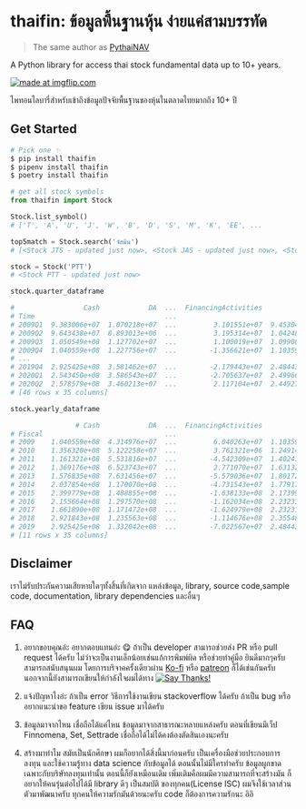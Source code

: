 # thaifin: ข้อมูลพื้นฐานหุ้น ง่ายแค่สามบรรทัด

> The same author as [PythaiNAV](https://github.com/CircleOnCircles/pythainav)

A Python library for access thai stock fundamental data up to 10+ years. 

<a href="https://imgflip.com/i/4dxnzi"><img src="https://i.imgflip.com/4dxnzi.jpg" title="made at imgflip.com"/></a><div></div>

ไพทอนไลบารี่สำหรับเข้าถึงข้อมูลปัจจัยพื้นฐานของหุ้นในตลาดไทยมากถึง 10+ ปี

## Get Started

```bash
# Pick one ✨
$ pip install thaifin
$ pipenv install thaifin
$ poetry install thaifin
```

```python
# get all stock symbols
from thaifin import Stock

Stock.list_symbol() 
# ['T', 'A', 'U', 'J', 'W', 'B', 'D', 'S', 'M', 'K', 'EE', ...

top5match = Stock.search('จัสมิน')
# [<Stock JTS - updated just now>, <Stock JAS - updated just now>, <Stock JASIF - updated just now>, ...

stock = Stock('PTT')
# <Stock PTT - updated just now>

stock.quarter_dataframe

#                 Cash            DA  ...  FinancingActivities         Asset
# Time                                ...                                   
# 2009Q1  9.383006e+07  1.070218e+07  ...         3.101551e+07  9.453044e+08
# 2009Q2  9.643438e+07  8.893013e+06  ...         3.195314e+07  1.042480e+09
# 2009Q3  1.050549e+08  1.127702e+07  ...         1.100019e+07  1.099084e+09
# 2009Q4  1.040559e+08  1.227756e+07  ...        -1.356621e+07  1.103590e+09
# ...
# 2019Q4  2.925425e+08  3.581462e+07  ...        -2.179443e+07  2.484439e+09
# 2020Q1  2.543450e+08  3.586543e+07  ...        -2.705637e+07  2.499666e+09
# 2020Q2  2.578579e+08  3.460213e+07  ...         2.117104e+07  2.449277e+09
# [46 rows x 35 columns]

stock.yearly_dataframe

                # Cash            DA  ...  FinancingActivities         Asset
# Fiscal                              ...                                   
# 2009    1.040559e+08  4.314976e+07  ...         6.040263e+07  1.103590e+09
# 2010    1.356320e+08  5.122258e+07  ...         3.761321e+06  1.249148e+09
# 2011    1.161321e+08  5.531816e+07  ...        -4.542309e+07  1.402412e+09
# 2012    1.369176e+08  6.523743e+07  ...         2.771070e+07  1.631320e+09
# 2013    1.576835e+08  7.631456e+07  ...        -5.579036e+07  1.801722e+09
# 2014    2.037854e+08  1.170070e+08  ...        -4.731543e+07  1.779179e+09
# 2015    2.399779e+08  1.488855e+08  ...        -1.638133e+08  2.173996e+09
# 2016    2.155664e+08  1.297570e+08  ...        -1.162034e+08  2.232331e+09
# 2017    1.661890e+08  1.171472e+08  ...        -1.624979e+08  2.232314e+09
# 2018    2.921843e+08  1.235563e+08  ...        -1.114676e+08  2.355484e+09
# 2019    2.925425e+08  1.332042e+08  ...        -7.022567e+07  2.484439e+09
# [11 rows x 35 columns]

```

## Disclaimer

เราไม่รับประกันความเสียหายใดๆทั้งสิ้นที่เกิดจาก แหล่งข้อมูล, library, source code,sample code, documentation, library dependencies และอื่นๆ

## FAQ
1. อยากขอบคุณอ่ะ อยากตอบแทนอ่ะ 😋
ถ้าเป็น developer สามารถช่วยส่ง PR หรือ pull request ได้ครับ ไม่ว่าจะเป็นงานเล็กน้อยเช่นแก้การพิมพ์ผิด หรือช่วยทำคู่มือ ยินดีมากๆครับ สามารถสนับสนุนผม
โดยการบริจาคครั้งเดียวผ่าน [Ko-fi](https://ko-fi.com/circleoncircles) หรือ [patreon](https://www.patreon.com/CircleOnCircles) ก็ได้เช่นกันครับ นอกจากนี้ยังสามารถเขียนให้กำลังใจผมได้ทาง [![Say Thanks!](https://img.shields.io/badge/Say%20Thanks-!-1EAEDB.svg)](https://saythanks.io/to/nutchanon@codustry.com)

2. แจ้งปัญหาไงอ่ะ 
ถ้าเป็น error วิธีการใช้งานเขียน stackoverflow ได้ครับ ถ้าเป็น bug หรืออยากแนะนำขอ feature เขียน issue มาได้ครับ

3. ข้อมูลมาจากไหน เชื่อถือได้แค่ไหน 
ข้อมูลมาจากสาธารณะหลายแหล่งครับ ตอนที่เขียนมีเว็ป Finnomena, Set, Settrade เชื่อถือได้ไม่ได้คงต้องตัดสินเองนะครับ

4. สร้างมาทำไม
สมัยเป็นนักศึกษา ผมก็อยากได้สิ่งนี้มาก่อนครับ เป็นเครื่องมือช่วยประกอบการลงทุน และใช้ความรู้ทาง data science กับข้อมูลได้ ตอนนั้นไม่มีใครทำครับ 
ข้อมูลผูกขาดเฉพาะกับบริษัทลงทุนเท่านั้น ตอนนี้ก็ยังเหมือนเดิม เพิ่มเติมคือผมมีความสามารถที่จะสร้างมัน ก็อยากให้คนรุ่นต่อไปได้มี library ดีๆ เป็นสมบัติ
ของทุกคน(License ISC) ผมจึงใช้เวลาส่วนตัวมาพัฒนาครับ ทุกคนให้ความรักมันด้วยนะครับ code ก็ต้องการความรักนะ อิอิ

 
 